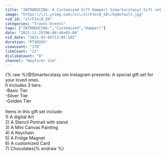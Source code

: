 ```yaml
---
title: "INTRODUCING: A Customized Gift Hamper| Simartecstasy| Gift set Packing| Gift hamper|Customized gift."
image: "https:\/\/i.ytimg.com\/vi\/xlrF3sc8_50\/hqdefault.jpg"
vid_id: "xlrF3sc8_50"
categories: "Travel-Events"
tags: ["INTRODUCING:","Customized","Hamper|"]
date: "2021-11-25T06:00:46+03:00"
vid_date: "2021-03-05T12:05:10Z"
duration: "PT1M20S"
viewcount: "178"
likeCount: "21"
dislikeCount: "0"
channel: "Wayfarer Sim"
---
```

{% raw %}@Simartecstasy om Instagram presents: A special gift set for your loved ones.<br />It includes 3 tiers:<br />-Basic Tier<br />-Silver Tier<br />-Golden Tier<br /><br />Items in this gift set include:<br />1) A digital Art<br />2) A Stencil Portrait with stand<br />3) A Mini Canvas Painting<br />4) A Keychain<br />5) A Fridge Magnet<br />6) A customized Card<br />7) Chocolates{% endraw %}
